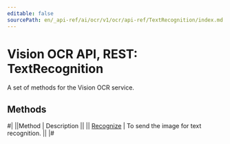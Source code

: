 ```yaml
---
editable: false
sourcePath: en/_api-ref/ai/ocr/v1/ocr/api-ref/TextRecognition/index.md
---
```


# Vision OCR API, REST: TextRecognition

A set of methods for the Vision OCR service.

## Methods

#|
||Method | Description ||
|| [Recognize](recognize.md) | To send the image for text recognition. ||
|#